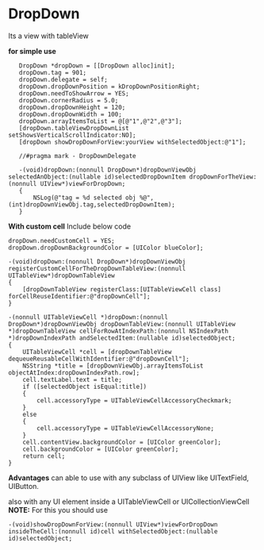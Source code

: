 # DropDown

Its a view with tableView

<B>for simple use</B>

```
   DropDown *dropDown = [[DropDown alloc]init];
   dropDown.tag = 901;
   dropDown.delegate = self;
   dropDown.dropDownPosition = kDropDownPositionRight;
   dropDown.needToShowArrow = YES;
   dropDown.cornerRadius = 5.0;
   dropDown.dropDownHeight = 120;
   dropDown.dropDownWidth = 100;
   dropDown.arrayItemsToList = @[@"1",@"2",@"3"];
   [dropDown.tableViewDropDownList setShowsVerticalScrollIndicator:NO];
   [dropDown showDropDownForView:yourView withSelectedObject:@"1"];

   //#pragma mark - DropDownDelegate

   -(void)dropDown:(nonnull DropDown*)dropDownViewObj selectedAnObject:(nullable id)selectedDropDownItem dropDownForTheView:(nonnull UIView*)viewForDropDown;
   {
       NSLog(@"tag = %d selected obj %@",(int)dropDownViewObj.tag,selectedDropDownItem);
   }
```


<B>With custom cell</B>
Include below code

```
dropDown.needCustomCell = YES;
dropDown.dropDownBackgroundColor = [UIColor blueColor];

-(void)dropDown:(nonnull DropDown*)dropDownViewObj registerCustomCellForTheDropDownTableView:(nonnull UITableView*)dropDownTableView
{
    [dropDownTableView registerClass:[UITableViewCell class] forCellReuseIdentifier:@"dropDownCell"];
}

-(nonnull UITableViewCell *)dropDown:(nonnull DropDown*)dropDownViewObj dropDownTableView:(nonnull UITableView *)dropDownTableView cellForRowAtIndexPath:(nonnull NSIndexPath *)dropDownIndexPath andSelectedItem:(nullable id)selectedObject;
{
    UITableViewCell *cell = [dropDownTableView dequeueReusableCellWithIdentifier:@"dropDownCell"];
    NSString *title = [dropDownViewObj.arrayItemsToList objectAtIndex:dropDownIndexPath.row];
    cell.textLabel.text = title;
    if ([selectedObject isEqual:title])
    {
        cell.accessoryType = UITableViewCellAccessoryCheckmark;
    }
    else
    {
        cell.accessoryType = UITableViewCellAccessoryNone;
    }
    cell.contentView.backgroundColor = [UIColor greenColor];
    cell.backgroundColor = [UIColor greenColor];
    return cell;
}
```


<B>Advantages</B>
   can able to use with any subclass of UIView like UITextField, UIButton.

   also with any UI element inside a UITableViewCell or UICollectionViewCell <B>NOTE:</B> For this you should use 

```-(void)showDropDownForView:(nonnull UIView*)viewForDropDown insideTheCell:(nonnull id)cell withSelectedObject:(nullable id)selectedObject;```
